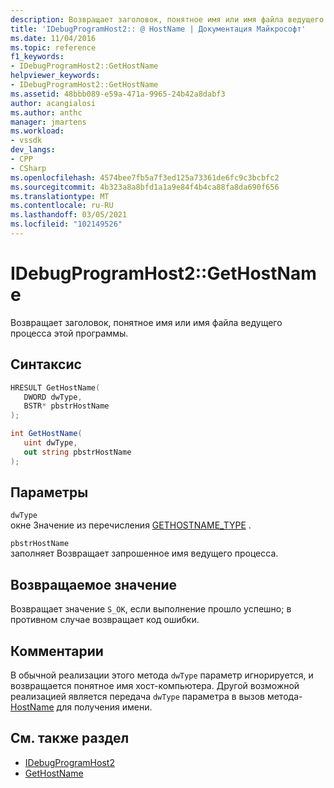 ```yaml
---
description: Возвращает заголовок, понятное имя или имя файла ведущего процесса этой программы.
title: 'IDebugProgramHost2:: @ HostName | Документация Майкрософт'
ms.date: 11/04/2016
ms.topic: reference
f1_keywords:
- IDebugProgramHost2::GetHostName
helpviewer_keywords:
- IDebugProgramHost2::GetHostName
ms.assetid: 48bbb089-e59a-471a-9965-24b42a8dabf3
author: acangialosi
ms.author: anthc
manager: jmartens
ms.workload:
- vssdk
dev_langs:
- CPP
- CSharp
ms.openlocfilehash: 4574bee7fb5a7f3ed125a73361de6fc9c3bcbfc2
ms.sourcegitcommit: 4b323a8a8bfd1a1a9e84f4b4ca88fa8da690f656
ms.translationtype: MT
ms.contentlocale: ru-RU
ms.lasthandoff: 03/05/2021
ms.locfileid: "102149526"
---
```

# <a name="idebugprogramhost2gethostname"></a>IDebugProgramHost2::GetHostName
Возвращает заголовок, понятное имя или имя файла ведущего процесса этой программы.

## <a name="syntax"></a>Синтаксис

```cpp
HRESULT GetHostName( 
   DWORD dwType,
   BSTR* pbstrHostName
);
```

```csharp
int GetHostName( 
   uint dwType,
   out string pbstrHostName
);
```

## <a name="parameters"></a>Параметры
`dwType`\
окне Значение из перечисления [GETHOSTNAME_TYPE](../../../extensibility/debugger/reference/gethostname-type.md) .

`pbstrHostName`\
заполняет Возвращает запрошенное имя ведущего процесса.

## <a name="return-value"></a>Возвращаемое значение
 Возвращает значение `S_OK`, если выполнение прошло успешно; в противном случае возвращает код ошибки.

## <a name="remarks"></a>Комментарии
 В обычной реализации этого метода `dwType` параметр игнорируется, и возвращается понятное имя хост-компьютера. Другой возможной реализацией является передача `dwType` параметра в вызов метода- [HostName](../../../extensibility/debugger/reference/idebugprogramnode2-gethostname.md) для получения имени.

## <a name="see-also"></a>См. также раздел
- [IDebugProgramHost2](../../../extensibility/debugger/reference/idebugprogramhost2.md)
- [GetHostName](../../../extensibility/debugger/reference/idebugprogramnode2-gethostname.md)
